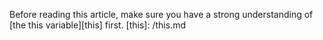 Before reading this article, make sure you have a strong understanding of [the this variable][this] first.
[this]: /this.md
